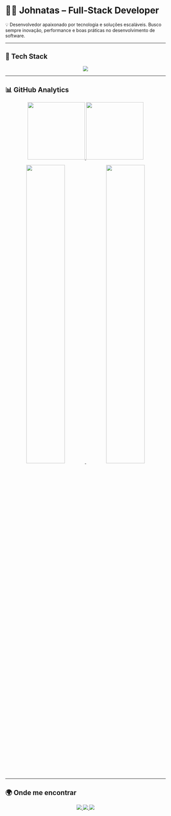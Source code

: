 # 👨‍💻 Johnatas – Full-Stack Developer  

💡 Desenvolvedor apaixonado por tecnologia e soluções escaláveis. Busco sempre inovação, performance e boas práticas no desenvolvimento de software.  

---

## 🚀 Tech Stack  

<p align="center">
  <img src="https://skillicons.dev/icons?i=js,ts,react,nodejs,py,html,css,mongodb,mysql,postgres,express,flask,git,docker" />
</p>

---

## 📊 GitHub Analytics  

<p align="center">
  <a href="https://github.com/j0hnatasdev">
    <img height="180em" src="https://github-readme-stats.vercel.app/api?username=j0hnatasdev&show_icons=true&theme=radical&count_private=true&include_all_commits=true" />
    <img height="180em" src="https://github-readme-streak-stats.herokuapp.com/?user=j0hnatasdev&theme=radical" />
  </a>
</p>

<p align="center">
  <a href="https://github.com/j0hnatasdev">
    <img width="49%" src="https://github-readme-stats.vercel.app/api/top-langs/?username=j0hnatasdev&layout=compact&theme=radical" />
    <img width="49%" src="https://github-profile-summary-cards.vercel.app/api/cards/profile-details?username=j0hnatasdev&theme=radical" />
  </a>
</p>

---

## 🌍 Onde me encontrar  

<p align="center">
  <a href="mailto:contato@johnatasdev.com">
    <img src="https://img.shields.io/badge/Email-contato%40johnatasdev.com-red?style=for-the-badge&logo=gmail&logoColor=white" />
  </a>
  <a href="https://instagram.com/johnatasdev">
    <img src="https://img.shields.io/badge/Instagram-%40johnatasdev-%23E4405F?style=for-the-badge&logo=instagram&logoColor=white" />
  </a>
  <a href="https://github.com/j0hnatasdev">
    <img src="https://img.shields.io/badge/GitHub-j0hnatasdev-181717?style=for-the-badge&logo=github" />
  </a>
</p>
